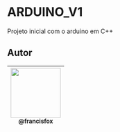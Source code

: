 # ARDUINO_V1
Projeto inicial com o arduino em C++
## Autor

| [<img src="[https://avatars3.githubusercontent.com/u/4248081?s=460&v=4](https://avatars.githubusercontent.com/u/79348772?s=400&u=541961fe2780587c0ce249db50f27c4da38e528e&v=4)https://avatars.githubusercontent.com/u/79348772?s=400&u=541961fe2780587c0ce249db50f27c4da38e528e&v=4" width=115><br><sub>@francisfox</sub>](https://github.com/Francisfox) |
| :---: |
